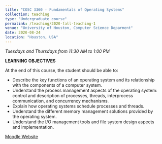 ```yaml
---
title: "COSC 3360 - Fundamentals of Operating Systems"
collection: teaching
type: "Undergraduate course"
permalink: /teaching/2020-fall-teaching-1
venue: "University of Houston, Computer Science Deparment"
date: 2020-08-24
location: "Houston, USA"
---
```

*Tuesdays and Thursdays from 11:30 AM to 1:00 PM*

**LEARNING OBJECTIVES**

At the end of this course, the student should be able to:

- Describe the key functions of an operating system and its relationship with the components of a computer system. 
-	Understand the process management aspects of the operating system:  control and description of processes, threads, interprocess communication, and concurrency mechanisms. 
-	Explain how operating systems schedule processes and threads. 
-	Understand the different memory management solutions provided by the operating system. 
-	Understand the I/O management tools and file system design aspects and implementation.

[Moodle Website](https://moodle2.cs.uh.edu/moodle/course/view.php?id=661)
